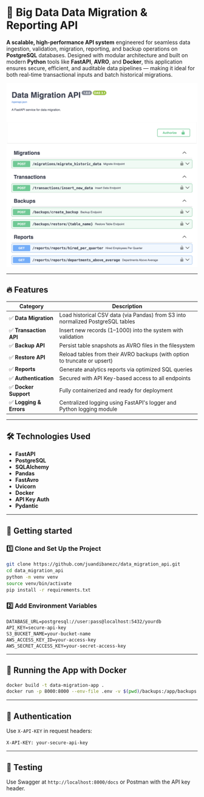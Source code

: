 # 🚀 Big Data Data Migration & Reporting API

**A scalable, high-performance API system** engineered for seamless data ingestion, validation, migration, reporting, and backup operations on **PostgreSQL** databases.
Designed with modular architecture and built on modern **Python** tools like **FastAPI**, **AVRO**, and **Docker**, this application ensures secure, efficient, and auditable data pipelines — making it ideal for both real-time transactional inputs and batch historical migrations.

![alt text](docs/images/api_docs.png)

---

## 🔥 Features

| Category        | Description |
|----------------|-------------|
| ✅ **Data Migration**  | Load historical CSV data (via Pandas) from S3 into normalized PostgreSQL tables |
| ✅ **Transaction API** | Insert new records (1–1000) into the system with validation |
| ✅ **Backup API**      | Persist table snapshots as AVRO files in the filesystem |
| ✅ **Restore API**     | Reload tables from their AVRO backups (with option to truncate or upsert) |
| ✅ **Reports**         | Generate analytics reports via optimized SQL queries |
| ✅ **Authentication**  | Secured with API Key-based access to all endpoints |
| ✅ **Docker Support**  | Fully containerized and ready for deployment |
| ✅ **Logging & Errors**| Centralized logging using FastAPI's logger and Python logging module |

---

## 🛠️ Technologies Used

- **FastAPI**
- **PostgreSQL**
- **SQLAlchemy**
- **Pandas**
- **FastAvro**
- **Uvicorn**
- **Docker**
- **API Key Auth**
- **Pydantic**

---

## 🚀 Getting started

### 1️⃣ Clone and Set Up the Project

```bash
git clone https://github.com/juandibanezc/data_migration_api.git
cd data_migration_api
python -m venv venv
source venv/bin/activate
pip install -r requirements.txt
```

### 2️⃣ Add Environment Variables

```env
DATABASE_URL=postgresql://user:pass@localhost:5432/yourdb
API_KEY=secure-api-key
S3_BUCKET_NAME=your-bucket-name
AWS_ACCESS_KEY_ID=your-access-key
AWS_SECRET_ACCESS_KEY=your-secret-access-key
```

---

## 🐳 Running the App with Docker

```bash
docker build -t data-migration-app .
docker run -p 8000:8000 --env-file .env -v $(pwd)/backups:/app/backups data-migration-app
```

---

## 🔐 Authentication

Use `X-API-KEY` in request headers:
```http
X-API-KEY: your-secure-api-key
```

---

## 🧪 Testing

Use Swagger at `http://localhost:8000/docs` or Postman with the API key header.